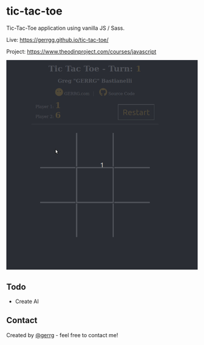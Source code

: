# tic-tac-toe

Tic-Tac-Toe application using vanilla JS / Sass.

Live: https://gerrgg.github.io/tic-tac-toe/

Project: https://www.theodinproject.com/courses/javascript

![](img/tic-tac-toe.gif)

## Todo
- Create AI

## Contact
Created by [@gerrg](http://www.gerrg.com/) - feel free to contact me!


